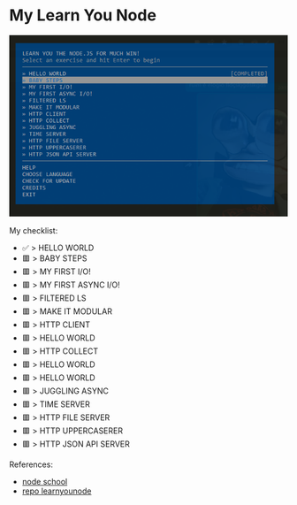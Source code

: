 <h1>My Learn You Node</h1>

<img src=".github/print.png" />

My checklist:

<ul>
  <li>✅ > HELLO WORLD</li>
  <li>🟥 > BABY STEPS</li>
  <li>🟥 > MY FIRST I/O!</li>
  <li>🟥 > MY FIRST ASYNC I/O!</li>
  <li>🟥 > FILTERED LS</li>
  <li>🟥 > MAKE IT MODULAR</li>
  <li>🟥 > HTTP CLIENT</li>
  <li>🟥 > HELLO WORLD</li>
  <li>🟥 > HTTP COLLECT</li>
  <li>🟥 > HELLO WORLD</li>
  <li>🟥 > HELLO WORLD</li>
  <li>🟥 > JUGGLING ASYNC</li>
  <li>🟥 > TIME SERVER</li>
  <li>🟥 > HTTP FILE SERVER</li>
  <li>🟥 > HTTP UPPERCASERER</li>
  <li>🟥 > HTTP JSON API SERVER</li>
</ul>

References:

<ul>
  <li><a href="https://nodeschool.io/">node school</a></li>
  <li><a href="https://github.com/workshopper/learnyounode">repo learnyounode</a></li>
</ul>
